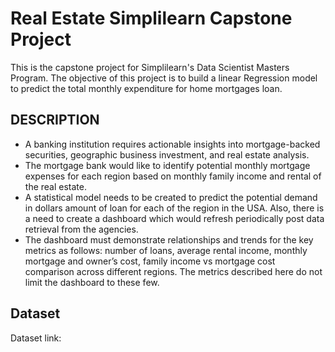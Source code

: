 # Real Estate Simplilearn Capstone Project
This is the capstone project for Simplilearn's Data Scientist Masters Program.
The objective of this project is to build a linear Regression model to predict the total monthly expenditure for home mortgages loan. 

## DESCRIPTION
- A banking institution requires actionable insights into mortgage-backed securities, geographic business investment, and real estate analysis. 
- The mortgage bank would like to identify potential monthly mortgage expenses for each region based on monthly family income and rental of the real estate.
- A statistical model needs to be created to predict the potential demand in dollars amount of loan for each of the region in the USA. Also, there is a need to create a dashboard which would refresh periodically post data retrieval from the agencies.
- The dashboard must demonstrate relationships and trends for the key metrics as follows: number of loans, average rental income, monthly mortgage and owner’s cost, family income vs mortgage cost comparison across different regions. The metrics described here do not limit the dashboard to these few.

## Dataset
Dataset link: 
 
